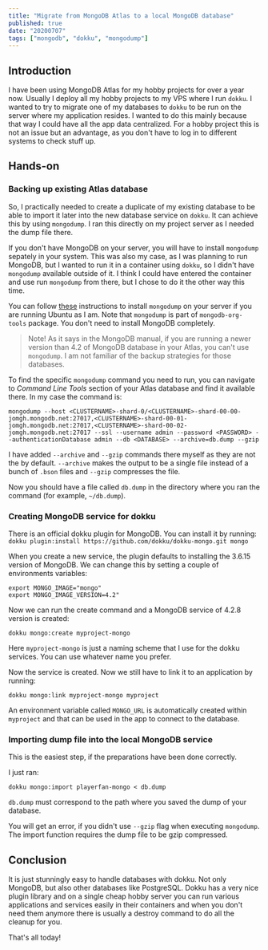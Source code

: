 ```yaml
---
title: "Migrate from MongoDB Atlas to a local MongoDB database"
published: true
date: "20200707"
tags: ["mongodb", "dokku", "mongodump"]
---
```


## Introduction

I have been using MongoDB Atlas for my hobby projects for over a year now. Usually I deploy all my hobby projects to my VPS where I run `dokku`. I wanted to try to migrate one of my databases to `dokku` to be run on the server where my application resides. I wanted to do this mainly because that way I could have all the app data centralized. For a hobby project this is not an issue but an advantage, as you don't have to log in to different systems to check stuff up.

## Hands-on

### Backing up existing Atlas database

So, I practically needed to create a duplicate of my existing database to be able to import it later into the new database service on `dokku`. It can achieve this by using `mongodump`. I ran this directly on my project server as I needed the dump file there.

If you don't have MongoDB on your server, you will have to install `mongodump` sepately in your system. This was also my case, as I was planning to run MongoDB, but I wanted to run it in a container using `dokku`, so I didn't have `mongodump` available outside of it. I think I could have entered the container and use run `mongodump` from there, but I chose to do it the other way this time.

You can follow [these](https://docs.mongodb.com/manual/tutorial/install-mongodb-on-ubuntu/) instructions to install `mongodump` on your server if you are running Ubuntu as I am. Note that `mongodump` is part of `mongodb-org-tools` package. You don't need to install MongoDB completely.

> Note! As it says in the MongoDB manual, if you are running a newer version than 4.2 of MongoDB database in your Atlas, you can't use `mongodump`. I am not familiar of the backup strategies for those databases.

To find the specific `mongodump` command you need to run, you can navigate to _Command Line Tools_ section of your Atlas database and find it available there. In my case the command is:

```
mongodump --host <CLUSTERNAME>-shard-0/<CLUSTERNAME>-shard-00-00-jomgh.mongodb.net:27017,<CLUSTERNAME>-shard-00-01-jomgh.mongodb.net:27017,<CLUSTERNAME>-shard-00-02-jomgh.mongodb.net:27017 --ssl --username admin --password <PASSWORD> --authenticationDatabase admin --db <DATABASE> --archive=db.dump --gzip
```

I have added `--archive` and `--gzip` commands there myself as they are not the by default. `--archive` makes the output to be a single file instead of a bunch of `.bson` files and `--gzip` compresses the file.

Now you should have a file called `db.dump` in the directory where you ran the command (for example, `~/db.dump`).

### Creating MongoDB service for dokku

There is an official dokku plugin for MongoDB. You can install it by running:
`dokku plugin:install https://github.com/dokku/dokku-mongo.git mongo`

When you create a new service, the plugin defaults to installing the 3.6.15 version of MongoDB. We can change this by setting a couple of environments variables:

```
export MONGO_IMAGE="mongo"
export MONGO_IMAGE_VERSION=4.2"
```

Now we can run the create command and a MongoDB service of 4.2.8 version is created:

```
dokku mongo:create myproject-mongo
```

Here `myproject-mongo` is just a naming scheme that I use for the dokku services. You can use whatever name you prefer.

Now the service is created. Now we still have to link it to an application by running:

```
dokku mongo:link myproject-mongo myproject
```

An environment variable called `MONGO_URL` is automatically created within `myproject` and that can be used in the app to connect to the database.

### Importing dump file into the local MongoDB service

This is the easiest step, if the preparations have been done correctly.

I just ran:

```
dokku mongo:import playerfan-mongo < db.dump
```

`db.dump` must correspond to the path where you saved the dump of your database.

You will get an error, if you didn't use `--gzip` flag when executing `mongodump`. The import function requires the dump file to be gzip compressed.

## Conclusion

It is just stunningly easy to handle databases with dokku. Not only MongoDB, but also other databases like PostgreSQL. Dokku has a very nice plugin library and on a single cheap hobby server you can run various applications and services easily in their containers and when you don't need them anymore there is usually a destroy command to do all the cleanup for you.

That's all today!
